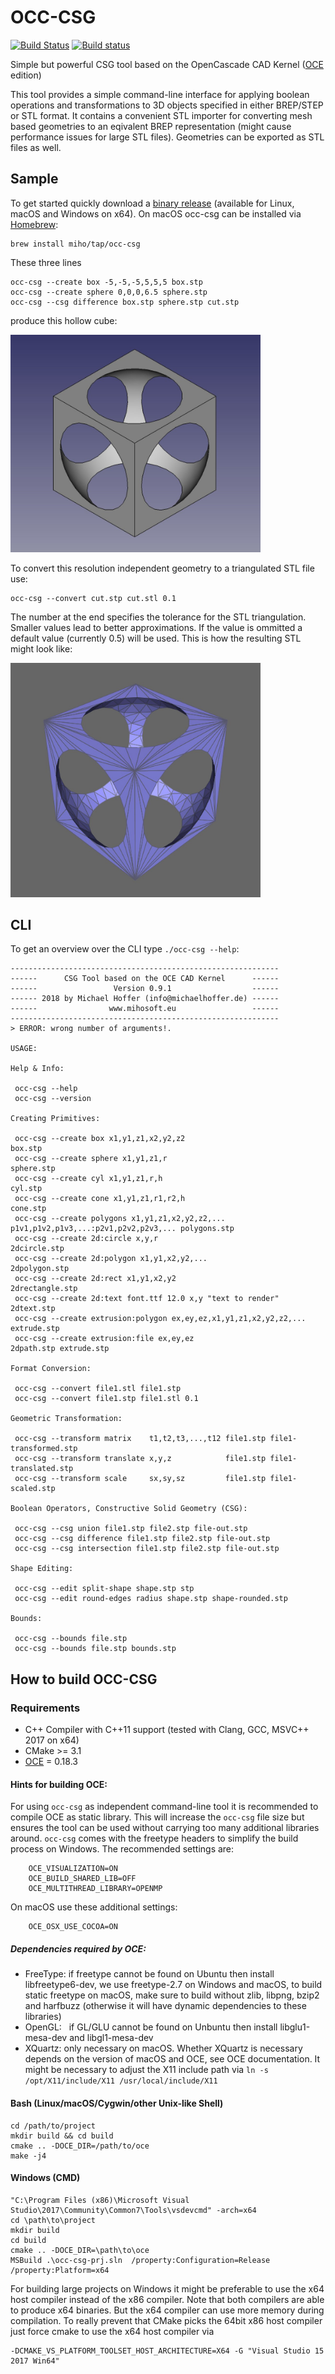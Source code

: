 # OCC-CSG

[![Build Status](https://travis-ci.org/miho/OCC-CSG.svg?branch=master)](https://travis-ci.org/miho/OCC-CSG) [![Build status](https://ci.appveyor.com/api/projects/status/k4lxqsej71ughs48?svg=true)](https://ci.appveyor.com/project/miho/occ-csg)


Simple but powerful CSG tool based on the OpenCascade CAD Kernel ([OCE](https://github.com/tpaviot/oce) edition)

This tool provides a simple command-line interface for applying boolean operations and transformations to 3D objects specified in either BREP/STEP or STL format. It contains a convenient STL importer for converting mesh based geometries to an eqivalent BREP representation (might cause performance issues for large STL files). Geometries can be exported as STL files as well.

## Sample

To get started quickly download a [binary release](https://github.com/miho/OCC-CSG/releases) (available for Linux, macOS and Windows on x64). On macOS occ-csg can be installed via [Homebrew](https://brew.sh):

    brew install miho/tap/occ-csg

These three lines

    occ-csg --create box -5,-5,-5,5,5,5 box.stp
    occ-csg --create sphere 0,0,0,6.5 sphere.stp
    occ-csg --csg difference box.stp sphere.stp cut.stp
    
produce this hollow cube:

<img src="resources/img/sample.jpg" width="400px">

To convert this resolution independent geometry to a triangulated STL file use:

    occ-csg --convert cut.stp cut.stl 0.1

The number at the end specifies the tolerance for the STL triangulation. Smaller values lead to better approximations. If the value is ommitted a default value (currently 0.5) will be used. This is how the resulting STL might look like:

<img src="resources/img/sample-stl.jpg" width="400px">

## CLI

To get an overview over the CLI type `./occ-csg --help`:

```
------------------------------------------------------------
------      CSG Tool based on the OCE CAD Kernel      ------
------                 Version 0.9.1                  ------
------ 2018 by Michael Hoffer (info@michaelhoffer.de) ------
------                www.mihosoft.eu                 ------
------------------------------------------------------------
> ERROR: wrong number of arguments!.

USAGE:

Help & Info:

 occ-csg --help
 occ-csg --version

Creating Primitives:

 occ-csg --create box x1,y1,z1,x2,y2,z2                            box.stp
 occ-csg --create sphere x1,y1,z1,r                                sphere.stp
 occ-csg --create cyl x1,y1,z1,r,h                                 cyl.stp
 occ-csg --create cone x1,y1,z1,r1,r2,h                            cone.stp
 occ-csg --create polygons x1,y1,z1,x2,y2,z2,... p1v1,p1v2,p1v3,...:p2v1,p2v2,p2v3,... polygons.stp
 occ-csg --create 2d:circle x,y,r                                  2dcircle.stp
 occ-csg --create 2d:polygon x1,y1,x2,y2,...                       2dpolygon.stp
 occ-csg --create 2d:rect x1,y1,x2,y2                              2drectangle.stp
 occ-csg --create 2d:text font.ttf 12.0 x,y "text to render"       2dtext.stp
 occ-csg --create extrusion:polygon ex,ey,ez,x1,y1,z1,x2,y2,z2,... extrude.stp
 occ-csg --create extrusion:file ex,ey,ez                          2dpath.stp extrude.stp

Format Conversion:

 occ-csg --convert file1.stl file1.stp
 occ-csg --convert file1.stp file1.stl 0.1

Geometric Transformation:

 occ-csg --transform matrix    t1,t2,t3,...,t12 file1.stp file1-transformed.stp
 occ-csg --transform translate x,y,z            file1.stp file1-translated.stp
 occ-csg --transform scale     sx,sy,sz         file1.stp file1-scaled.stp

Boolean Operators, Constructive Solid Geometry (CSG):

 occ-csg --csg union file1.stp file2.stp file-out.stp
 occ-csg --csg difference file1.stp file2.stp file-out.stp
 occ-csg --csg intersection file1.stp file2.stp file-out.stp

Shape Editing:

 occ-csg --edit split-shape shape.stp stp
 occ-csg --edit round-edges radius shape.stp shape-rounded.stp

Bounds:

 occ-csg --bounds file.stp
 occ-csg --bounds file.stp bounds.stp
```

## How to build OCC-CSG

### Requirements

- C+\+ Compiler with C+\+11 support (tested with Clang, GCC, MSVC+\+ 2017 on x64)
- CMake >= 3.1
- [OCE](https://github.com/tpaviot/oce) = 0.18.3

#### Hints for building OCE:

For using `occ-csg` as independent command-line tool it is recommended to compile OCE as static library. This will increase the `occ-csg` file size but ensures the tool can be used without carrying too many additional libraries around. `occ-csg` comes with the freetype headers to simplify the build process on Windows. The recommended settings are:

```
    OCE_VISUALIZATION=ON
    OCE_BUILD_SHARED_LIB=OFF
    OCE_MULTITHREAD_LIBRARY=OPENMP
```

On macOS use these additional settings:

```
    OCE_OSX_USE_COCOA=ON
```

##### Dependencies required by OCE:

- FreeType: if freetype cannot be found on Ubuntu then install libfreetype6-dev, we use freetype-2.7 on Windows and macOS, to build static freetype on macOS, make sure to build without zlib, libpng, bzip2 and harfbuzz (otherwise it will have dynamic dependencies to these libraries)
- OpenGL:   if GL/GLU cannot be found on Unbuntu then install libglu1-mesa-dev and libgl1-mesa-dev
- XQuartz:  only necessary on macOS. Whether XQuartz is necessary depends on the version of macOS and OCE, see OCE documentation. It might be necessary to adjust the X11 include path via `ln -s /opt/X11/include/X11 /usr/local/include/X11`

#### Bash (Linux/macOS/Cygwin/other Unix-like Shell)

    cd /path/to/project
    mkdir build && cd build
    cmake .. -DOCE_DIR=/path/to/oce
    make -j4
    
#### Windows (CMD)

    "C:\Program Files (x86)\Microsoft Visual Studio\2017\Community\Common7\Tools\vsdevcmd" -arch=x64
    cd \path\to\project
    mkdir build
    cd build
    cmake .. -DOCE_DIR=\path\to\oce
    MSBuild .\occ-csg-prj.sln  /property:Configuration=Release /property:Platform=x64
    
For building large projects on Windows it might be preferable to use the x64 host compiler instead of the x86 compiler. Note that both compilers are able to produce x64 binaries. But the x64 compiler can use more memory during compilation. To really prevent that CMake picks the 64bit x86 host compiler just force cmake to use the x64 host compiler via

    -DCMAKE_VS_PLATFORM_TOOLSET_HOST_ARCHITECTURE=X64 -G "Visual Studio 15 2017 Win64"
